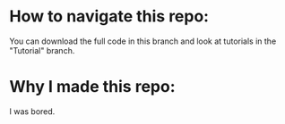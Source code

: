 # How to navigate this repo:
You can download the full code in this branch and look at tutorials in the "Tutorial" branch.


# Why I made this repo:
I was bored.
